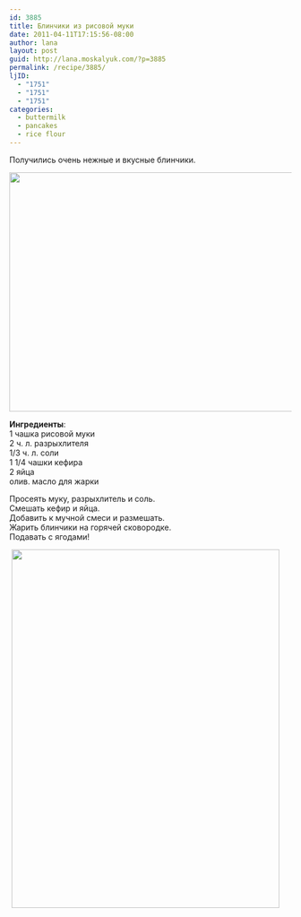 ```yaml
---
id: 3885
title: Блинчики из рисовой муки
date: 2011-04-11T17:15:56-08:00
author: lana
layout: post
guid: http://lana.moskalyuk.com/?p=3885
permalink: /recipe/3885/
ljID:
  - "1751"
  - "1751"
  - "1751"
categories:
  - buttermilk
  - pancakes
  - rice flour
---
```

Получились очень нежные и вкусные блинчики.

<img loading="lazy" class="alignnone" title="rice flour pancakes" src="http://farm6.static.flickr.com/5061/5611738204_2e5d28b593_z.jpg" alt="" width="640" height="427" /> 

**Ингредиенты**:  
1 чашка рисовой муки  
2 ч. л. разрыхлителя  
1/3 ч. л. соли  
1 1/4 чашки кефира  
2 яйца  
олив. масло для жарки

Просеять муку, разрыхлитель и соль.  
Смешать кефир и яйца.  
Добавить к мучной смеси и размешать.  
Жарить блинчики на горячей сковородке.  
Подавать с ягодами!

 <img loading="lazy" class="alignnone" title="rice flour pancakes" src="http://farm6.static.flickr.com/5303/5611167947_86f4138307_z.jpg" alt="" width="478" height="640" />